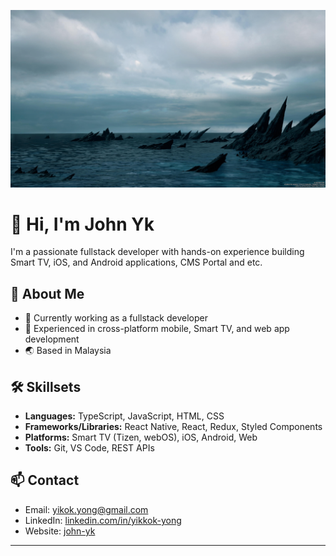 ![image](IMG_7387.jpeg)

# 👋 Hi, I'm John Yk

I'm a passionate fullstack developer with hands-on experience building Smart TV, iOS, and Android applications, CMS Portal and etc.

## 🚀 About Me
- 💼 Currently working as a fullstack developer
- 📱 Experienced in cross-platform mobile, Smart TV, and web app development
- 🌏 Based in Malaysia

## 🛠️ Skillsets
- **Languages:** TypeScript, JavaScript, HTML, CSS
- **Frameworks/Libraries:** React Native, React, Redux, Styled Components
- **Platforms:** Smart TV (Tizen, webOS), iOS, Android, Web
- **Tools:** Git, VS Code, REST APIs

## 📫 Contact
- Email: [yikok.yong@gmail.com](mailto:yikok.yong@gmail.com)
- LinkedIn: [linkedin.com/in/yikkok-yong](https://www.linkedin.com/in/yk-yong)
- Website: [john-yk](https://www.john-yk.com)

---

<!--
**yk-yong/yk-yong** is a ✨ _special_ ✨ repository because its `README.md` (this file) appears on your GitHub profile.

Here are some ideas to get you started:

- 🔭 I’m currently working on ...
- 🌱 I’m currently learning ...
- 👯 I’m looking to collaborate on ...
- 🤔 I’m looking for help with ...
- 💬 Ask me about ...
- 📫 How to reach me: ...
- 😄 Pronouns: ...
- ⚡ Fun fact: ...
-->
